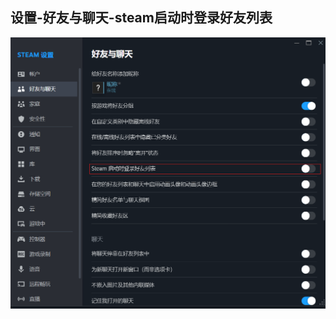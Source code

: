 ## 设置-好友与聊天-steam启动时登录好友列表
![示例图](https://github.com/amanwhoknowsnothing/wit/blob/main/pic/Screenshot%202025-07-21%20091646.png)
